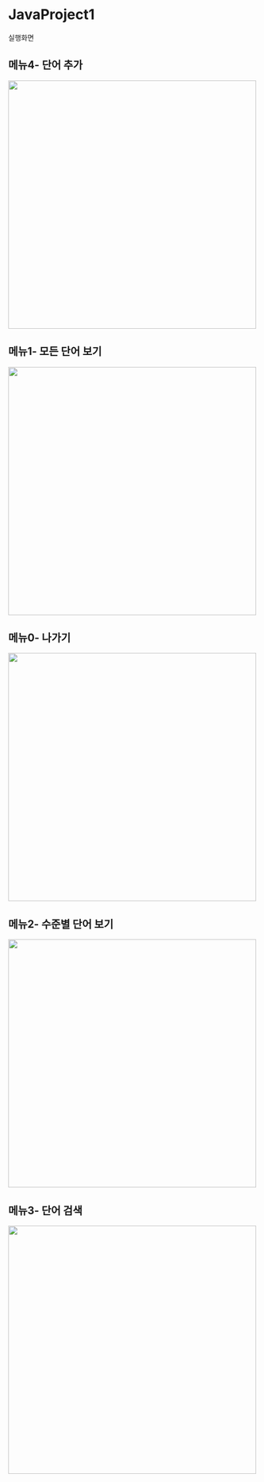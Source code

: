 # JavaProject1

실행화면

## 메뉴4- 단어 추가

<img src="https://user-images.githubusercontent.com/112670012/188268132-4a68a0c1-1a35-40d9-99c7-c8b8aaae76fa.PNG" width="500">

## 메뉴1- 모든 단어 보기

<img src="https://user-images.githubusercontent.com/112670012/188268143-e57d7a91-fb44-4509-9d63-84cc170e2f85.PNG" width="500">

## 메뉴0- 나가기 

<img src="https://user-images.githubusercontent.com/112670012/188268154-86bde767-f94a-4e49-ba15-3e53a92296ed.PNG" width="500">

## 메뉴2- 수준별 단어 보기

<img src="https://user-images.githubusercontent.com/112670012/189786413-e2399242-b4a1-479d-b63e-21e58001a763.PNG" width="500">

## 메뉴3- 단어 검색

<img src="https://user-images.githubusercontent.com/112670012/189787329-a1212fe6-c9f6-4bfe-b25c-8d6610cb6600.PNG" width="500">
